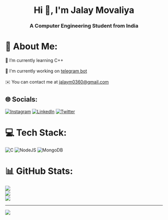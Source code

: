 <h1 align="center">Hi 👋, I'm Jalay Movaliya</h1>
<h3 align="center">A Computer Engineering Student from India</h3>

# 💫 About Me:
🧠  I’m currently learning C++<br><br>🚀  I'm currently working on [telegram bot](http://t.me/ce_cspit_bot)<br><br>✉️  You can contact me at [jalaym0360@gmail.com](mailto:jalaym0360@gmail.com)


## 🌐 Socials:
[![Instagram](https://img.shields.io/badge/Instagram-%23E4405F.svg?logo=Instagram&logoColor=white)](https://instagram.com/jalay_movaliya) [![LinkedIn](https://img.shields.io/badge/LinkedIn-%230077B5.svg?logo=linkedin&logoColor=white)](https://linkedin.com/in/jalay-movaliya-4a0408255) [![Twitter](https://img.shields.io/badge/Twitter-%231DA1F2.svg?logo=Twitter&logoColor=white)](https://twitter.com/yogi0360) 

# 💻 Tech Stack:
![C](https://img.shields.io/badge/c-%2300599C.svg?style=for-the-badge&logo=c&logoColor=white) ![NodeJS](https://img.shields.io/badge/node.js-6DA55F?style=for-the-badge&logo=node.js&logoColor=white) ![MongoDB](https://img.shields.io/badge/MongoDB-%234ea94b.svg?style=for-the-badge&logo=mongodb&logoColor=white)
# 📊 GitHub Stats:
![](https://github-readme-stats.vercel.app/api?username=yogi0360&theme=dark&hide_border=false&include_all_commits=true&count_private=true)<br/>
![](https://github-readme-streak-stats.herokuapp.com/?user=yogi0360&theme=dark&hide_border=false)<br/>
![](https://github-readme-stats.vercel.app/api/top-langs/?username=yogi0360&theme=dark&hide_border=false&include_all_commits=true&count_private=true&layout=compact)

---
[![](https://visitcount.itsvg.in/api?id=yogi0360&icon=2&color=0)](https://visitcount.itsvg.in)

